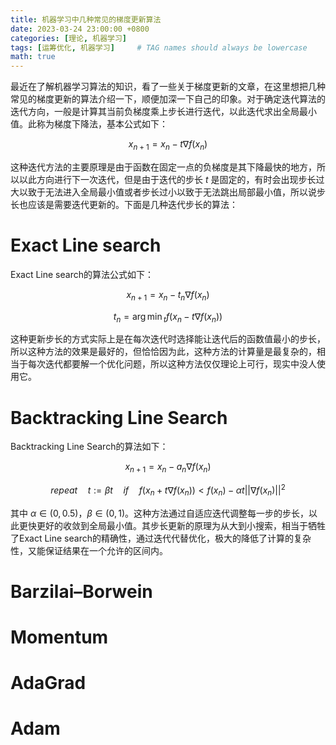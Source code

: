 ```yaml
---
title: 机器学习中几种常见的梯度更新算法
date: 2023-03-24 23:00:00 +0800
categories: [理论, 机器学习]
tags: [运筹优化, 机器学习]     # TAG names should always be lowercase
math: true
---
```



最近在了解机器学习算法的知识，看了一些关于梯度更新的文章，在这里想把几种常见的梯度更新的算法介绍一下，顺便加深一下自己的印象。对于确定迭代算法的迭代方向，一般是计算其当前负梯度乘上步长进行迭代，以此迭代求出全局最小值。此称为梯度下降法，基本公式如下： 

$$x_{n+1}=x_n-t\nabla f(x_n)$$  

这种迭代方法的主要原理是由于函数在固定一点的负梯度是其下降最快的地方，所以以此方向进行下一次迭代，但是由于迭代的步长 $t$ 是固定的，有时会出现步长过大以致于无法进入全局最小值或者步长过小以致于无法跳出局部最小值，所以说步长也应该是需要迭代更新的。下面是几种迭代步长的算法：

# Exact Line search

Exact Line search的算法公式如下：  

$$x_{n+1}=x_n-t_n\nabla f(x_n)$$  

$$t_n={\arg\min}_{t}f(x_n-t\nabla f(x_n))$$  

这种更新步长的方式实际上是在每次迭代时选择能让迭代后的函数值最小的步长，所以这种方法的效果是最好的，但恰恰因为此，这种方法的计算量是最复杂的，相当于每次迭代都要解一个优化问题，所以这种方法仅仅理论上可行，现实中没人使用它。

# Backtracking Line Search

Backtracking Line Search的算法如下：  

$$x_{n+1}=x_n-a_n\nabla f(x_n)$$  

$$repeat\quad t:=\beta t\quad if\quad f(x_n+t\nabla f(x_n))<f(x_n)-\alpha t||\nabla f(x_n)||^2$$  

其中 $\alpha\in(0,0.5)$，$\beta\in(0,1)$。这种方法通过自适应迭代调整每一步的步长，以此更快更好的收敛到全局最小值。其步长更新的原理为从大到小搜索，相当于牺牲了Exact Line search的精确性，通过迭代代替优化，极大的降低了计算的复杂性，又能保证结果在一个允许的区间内。

# Barzilai–Borwein



# Momentum



# AdaGrad



# Adam




